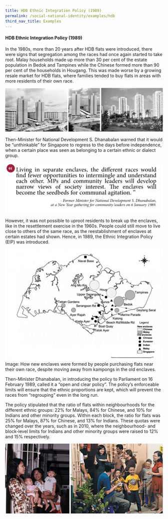 ```yaml
---
title: HDB Ethnic Integration Policy (1989)
permalink: /social-national-identity/examples/hdb
third_nav_title: Examples
---
```

#### HDB Ethnic Integration Policy (1989)

In the 1980s, more than 20 years after HDB flats were introduced, there were signs that segregation among the races had once again started to take root. Malay households made up more than 30 per cent of the estate population in Bedok and Tampines while the Chinese formed more than 90 per cent of the households in Hougang. This was made worse by a growing resale market for HDB flats, where families tended to buy flats in areas with more residents of their own race.

![Alt text for image on Isomer site](/images/society/examples/social-images-2.png)

Then-Minister for National Development S. Dhanabalan warned that it would be “unthinkable” for Singapore to regress to the days before independence, when a certain place was seen as belonging to a certain ethnic or dialect group.

![Alt text for image on Isomer site](/images/society/examples/social-quotes-16-2.png)

However, it was not possible to uproot residents to break up the enclaves, like in the resettlement exercise in the 1960s. People could still move to live close to others of the same race, as the reestablishment of enclaves at certain estates had shown. Hence, in 1989, the Ethnic Integration Policy (EIP) was introduced.

![Alt text for image on Isomer site](/images/society/examples/enthnic-enclaves-600x424-2-2.png)Image: How new enclaves were formed by people purchasing flats near their own race, despite moving away from kampongs in the old enclaves.

Then-Minister Dhanabalan, in introducing the policy to Parliament on 16 February 1989, called it a “open and clear policy”. The policy’s enforceable limits will ensure that the ethnic proportions are kept, which will prevent the races from “regrouping” even in the long run.

The policy stipulated that the  ratio of flats within neighbourhoods for the different ethnic groups: 22% for Malays, 84% for Chinese, and 10% for Indians and other minority groups. Within each block, the ratio for flats was 25% for Malays, 87% for Chinese, and 13% for Indians. These quotas were changed over the years, such as in 2010, where the neighbourhood- and block-level limits for Indians and other minority groups were raised to 12% and 15% respectively. 

![Alt text for image on Isomer site](/images/society/examples/racialharmony-09-2.png)